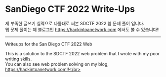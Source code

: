 # SanDiego CTF 2022 Write-Ups

제 부족한 글쓰기 실력으로 나름대로 써본 SDCTF 2022 웹 문제 풀이 입니다.</br>
웹 문제 풀이는 제 블로그인 https://hackintoanetwork.com 에서도 볼 수 있습니다!!</br>

---

Writeups for the San Diego CTF 2022 Web</br>

This is a solution to the SDCTF 2022 web problem that I wrote with my poor writing skills.</br>
You can also see web problem solving on my blog, https://hackintoanetwork.com!!</br>

